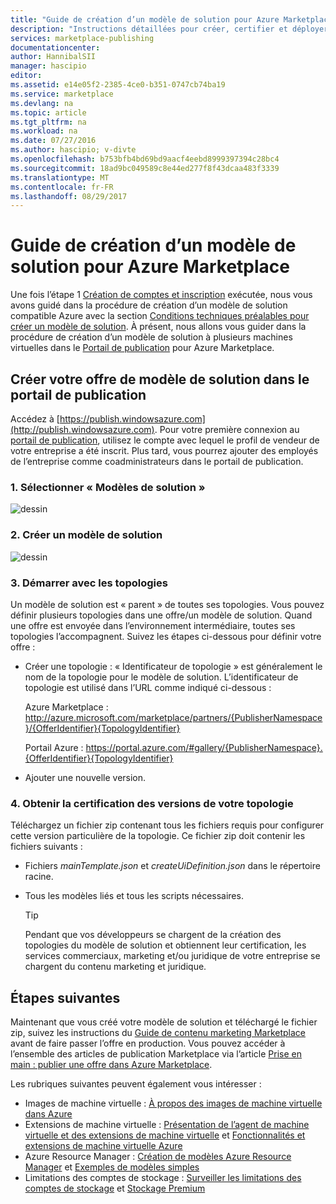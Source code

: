 ```yaml
---
title: "Guide de création d’un modèle de solution pour Azure Marketplace | Microsoft Docs"
description: "Instructions détaillées pour créer, certifier et déployer un modèle de solution d’image multimachine virtuelle que d’autres peuvent acheter sur Azure Marketplace."
services: marketplace-publishing
documentationcenter: 
author: HannibalSII
manager: hascipio
editor: 
ms.assetid: e14e05f2-2385-4ce0-b351-0747cb74ba19
ms.service: marketplace
ms.devlang: na
ms.topic: article
ms.tgt_pltfrm: na
ms.workload: na
ms.date: 07/27/2016
ms.author: hascipio; v-divte
ms.openlocfilehash: b753bfb4bd69bd9aacf4eebd8999397394c28bc4
ms.sourcegitcommit: 18ad9bc049589c8e44ed277f8f43dcaa483f3339
ms.translationtype: MT
ms.contentlocale: fr-FR
ms.lasthandoff: 08/29/2017
---
```

# <a name="guide-to-create-a-solution-template-for-azure-marketplace"></a>Guide de création d’un modèle de solution pour Azure Marketplace
Une fois l’étape 1 [Création de comptes et inscription][link-acct-creation] exécutée, nous vous avons guidé dans la procédure de création d’un modèle de solution compatible Azure avec la section [Conditions techniques préalables pour créer un modèle de solution](marketplace-publishing-solution-template-creation-prerequisites.md). À présent, nous allons vous guider dans la procédure de création d’un modèle de solution à plusieurs machines virtuelles dans le [Portail de publication][link-pubportal] pour Azure Marketplace.

## <a name="create-your-solution-template-offer-in-the-publishing-portal"></a>Créer votre offre de modèle de solution dans le portail de publication
Accédez à [https://publish.windowsazure.com](http://publish.windowsazure.com). Pour votre première connexion au [portail de publication](https://publish.windowsazure.com/), utilisez le compte avec lequel le profil de vendeur de votre entreprise a été inscrit. Plus tard, vous pourrez ajouter des employés de l’entreprise comme coadministrateurs dans le portail de publication.

### <a name="1-select-solution-templates"></a>1. Sélectionner « Modèles de solution »
  ![dessin][img-pubportal-menu-sol-templ]

### <a name="2-create-a-new-solution-template"></a>2. Créer un modèle de solution
  ![dessin][img-pubportal-sol-templ-new]

### <a name="3-start-with-topologies"></a>3. Démarrer avec les topologies
Un modèle de solution est « parent » de toutes ses topologies. Vous pouvez définir plusieurs topologies dans une offre/un modèle de solution. Quand une offre est envoyée dans l’environnement intermédiaire, toutes ses topologies l’accompagnent. Suivez les étapes ci-dessous pour définir votre offre :     

* Créer une topologie : « Identificateur de topologie » est généralement le nom de la topologie pour le modèle de solution. L’identificateur de topologie est utilisé dans l’URL comme indiqué ci-dessous :

  Azure Marketplace : http://azure.microsoft.com/marketplace/partners/{PublisherNamespace}/{OfferIdentifier}{TopologyIdentifier}

  Portail Azure : https://portal.azure.com/#gallery/{PublisherNamespace}.{OfferIdentifier}{TopologyIdentifier}
* Ajouter une nouvelle version.

### <a name="4-get-your-topology-versions-certified"></a>4. Obtenir la certification des versions de votre topologie
Téléchargez un fichier zip contenant tous les fichiers requis pour configurer cette version particulière de la topologie. Ce fichier zip doit contenir les fichiers suivants :

* Fichiers *mainTemplate.json* et *createUiDefinition.json* dans le répertoire racine.
* Tous les modèles liés et tous les scripts nécessaires.

  > [!TIP]
  > Pendant que vos développeurs se chargent de la création des topologies du modèle de solution et obtiennent leur certification, les services commerciaux, marketing et/ou juridique de votre entreprise se chargent du contenu marketing et juridique.
  >
  >

## <a name="next-steps"></a>Étapes suivantes
Maintenant que vous créé votre modèle de solution et téléchargé le fichier zip, suivez les instructions du [Guide de contenu marketing Marketplace](marketplace-publishing-push-to-staging.md) avant de faire passer l’offre en production. Vous pouvez accéder à l’ensemble des articles de publication Marketplace via l’article [Prise en main : publier une offre dans Azure Marketplace](marketplace-publishing-getting-started.md).

Les rubriques suivantes peuvent également vous intéresser :

* Images de machine virtuelle : [À propos des images de machine virtuelle dans Azure](https://msdn.microsoft.com/library/azure/dn790290.aspx)
* Extensions de machine virtuelle : [Présentation de l’agent de machine virtuelle et des extensions de machine virtuelle](https://msdn.microsoft.com/library/azure/dn832621.aspx) et [Fonctionnalités et extensions de machine virtuelle Azure](https://msdn.microsoft.com/library/azure/dn606311.aspx)
* Azure Resource Manager : [Création de modèles Azure Resource Manager](../azure-resource-manager/resource-group-authoring-templates.md) et [Exemples de modèles simples](https://github.com/rjmax/ArmExamples)
* Limitations des comptes de stockage : [Surveiller les limitations des comptes de stockage](http://blogs.msdn.com/b/mast/archive/2014/08/02/how-to-monitor-for-storage-account-throttling.aspx) et [Stockage Premium](../storage/common/storage-premium-storage.md#scalability-and-performance-targets)

[img-pubportal-menu-sol-templ]:media/marketplace-publishing-solution-template-creation/pubportal-menu-solution-templates.png
[img-pubportal-sol-templ-new]:media/marketplace-publishing-solution-template-creation/pubportal-solution-template-new.png
[link-acct-creation]:marketplace-publishing-accounts-creation-registration.md
[link-pubportal]:https://publish.windowsazure.com
